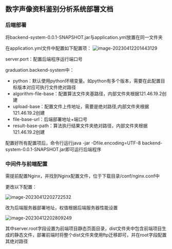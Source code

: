 ## 数字声像资料鉴别分析系统部署文档

### 后端部署

将backend-system-0.0.1-SNAPSHOT.jar与application.yml放置在同一文件夹

在application.yml文件中配置如下配置项：
![image-20230412201443129](C:\Users\Lenovo\AppData\Roaming\Typora\typora-user-images\image-20230412201443129.png)

server.port：配置后端程序运行端口号

graduation.backend-system中：

- python：默认使用python环境变量。如python有多个版本，需要在此配置目标版本对应可执行文件绝对路径
- algorithm-file-base：配置算法文件夹基路径，内部文件夹根据121.46.19.2创建
- upload-base：配置文件上传地址，需要是绝对路径,内部文件夹根据121.46.19.2创建
- file-base-url：后端部署地址+端口号
- result-base-path：算法执行结果文件夹绝对路径，内部文件夹根据121.46.19.2创建

配置好所有配置项后，命令行运行java -jar -Dfile.encoding=UTF-8 backend-system-0.0.1-SNAPSHOT.jar即可运行后端程序



### 中间件与前端配置

需提前配置Nginx，并找到Nginx配置文件，位于下载目录/conf/nginx.conf中

更改以下配置：

![image-20230412202722532](C:\Users\Lenovo\AppData\Roaming\Typora\typora-user-images\image-20230412202722532.png) 

改为后端服务器部署地址，权值根据后端服务器性能设置

![image-20230412202809249](C:\Users\Lenovo\AppData\Roaming\Typora\typora-user-images\image-20230412202809249.png) 

其中server.root字段设置为前端项目静态页面目录，dist文件夹中包含前端项目生成的静态文件，部署前端时将整个dist文件夹使用ftp迁移即可，并在root字段配置其绝对路径